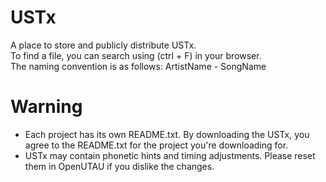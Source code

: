 # USTx
A place to store and publicly distribute USTx.<br>
To find a file, you can search using (ctrl + F) in your browser.<br>
The naming convention is as follows: ArtistName - SongName
# Warning
- Each project has its own README.txt. By downloading the USTx, you agree to the README.txt for the project you're downloading for.
- USTx may contain phonetic hints and timing adjustments. Please reset them in OpenUTAU if you dislike the changes.
